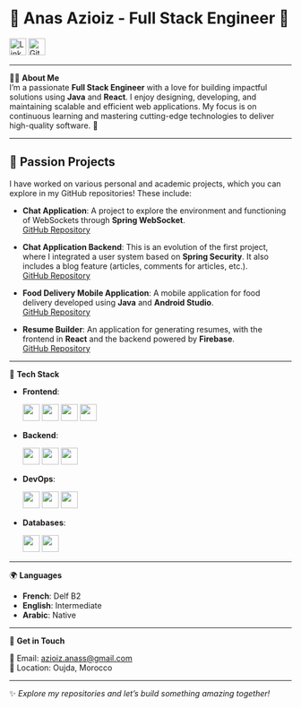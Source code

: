# 🌟 Anas Azioiz - Full Stack Engineer 🚀
<p align="flex">
  <a href="https://linkedin.com/in/anas-azioiz"><img src="https://img.shields.io/badge/-LinkedIn-blue?logo=linkedin&logoColor=white" alt="LinkedIn" height="30" /></a>
  <a href="https://github.com/AzioizAnass"><img src="https://img.shields.io/badge/-GitHub-black?logo=github&logoColor=white" alt="GitHub" height="30" /></a>
</p>

---

👨‍💻 **About Me**  
I’m a passionate **Full Stack Engineer** with a love for building impactful solutions using **Java** and **React**. I enjoy designing, developing, and maintaining scalable and efficient web applications. My focus is on continuous learning and mastering cutting-edge technologies to deliver high-quality software. 🌱  

---

## 🎯 Passion Projects

I have worked on various personal and academic projects, which you can explore in my GitHub repositories! These include:

- **Chat Application**: A project to explore the environment and functioning of WebSockets through **Spring WebSocket**.  
  [GitHub Repository](https://github.com/AzioizAnass/chat-application)

- **Chat Application Backend**: This is an evolution of the first project, where I integrated a user system based on **Spring Security**. It also includes a blog feature (articles, comments for articles, etc.).  
  [GitHub Repository](https://github.com/AzioizAnass/chat-application-backend)

- **Food Delivery Mobile Application**: A mobile application for food delivery developed using **Java** and **Android Studio**.  
  [GitHub Repository](https://github.com/AzioizAnass/androidResteauProject-master)

- **Resume Builder**: An application for generating resumes, with the frontend in **React** and the backend powered by **Firebase**.  
  [GitHub Repository](https://github.com/AzioizAnass/resume_builder)

---
🔧 **Tech Stack**

- **Frontend**:
  <p align="flex">
    <img src="https://img.shields.io/badge/-HTML-orange?logo=html5&logoColor=white" height="30" />
    <img src="https://img.shields.io/badge/-CSS-blue?logo=css3&logoColor=white" height="30" />
    <img src="https://img.shields.io/badge/-React-blue?logo=react&logoColor=white" height="30" />
    <img src="https://img.shields.io/badge/-Next.js-black?logo=next.js&logoColor=white" height="30" />
  </p>

- **Backend**:  
  <p align="flex" >
    <img src="https://img.shields.io/badge/-Java-red?logo=java&logoColor=white" height="30" />
    <img src="https://img.shields.io/badge/-Spring%20Boot-green?logo=springboot&logoColor=white" height="30" />
    <img src="https://img.shields.io/badge/-REST%20API-lightgrey?logo=swagger&logoColor=white" height="30" />
  </p>

- **DevOps**:  
  <p align="flex" >
    <img src="https://img.shields.io/badge/-Git-orange?logo=git&logoColor=white" height="30" />
    <img src="https://img.shields.io/badge/-Docker-blue?logo=docker&logoColor=white" height="30" />
    <img src="https://img.shields.io/badge/-Jenkins-red?logo=jenkins&logoColor=white" height="30" />
  </p>

- **Databases**:  
  <p align="flex" >
    <img src="https://img.shields.io/badge/-MySQL-blue?logo=mysql&logoColor=white" height="30" />
    <img src="https://img.shields.io/badge/-PostgreSQL-blue?logo=postgresql&logoColor=white" height="30" />
  </p>

---

🌍 **Languages**  

- **French**: Delf B2  
- **English**: Intermediate  
- **Arabic**: Native  

---

📩 **Get in Touch**  

📧 Email: azioiz.anass@gmail.com  
📍 Location: Oujda, Morocco  

---

✨ *Explore my repositories and let’s build something amazing together!*
